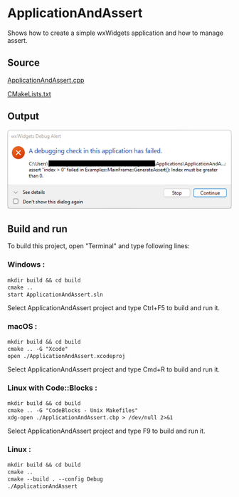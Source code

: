 # ApplicationAndAssert

Shows how to create a simple wxWidgets application and how to manage assert.

## Source

[ApplicationAndAssert.cpp](ApplicationAndAssert.cpp)

[CMakeLists.txt](CMakeLists.txt)

## Output

![output](../../../docs/Pictures/ApplicationAndAssert.png)

## Build and run

To build this project, open "Terminal" and type following lines:

### Windows :

``` shell
mkdir build && cd build
cmake .. 
start ApplicationAndAssert.sln
```

Select ApplicationAndAssert project and type Ctrl+F5 to build and run it.

### macOS :

``` shell
mkdir build && cd build
cmake .. -G "Xcode"
open ./ApplicationAndAssert.xcodeproj
```

Select ApplicationAndAssert project and type Cmd+R to build and run it.

### Linux with Code::Blocks :

``` shell
mkdir build && cd build
cmake .. -G "CodeBlocks - Unix Makefiles"
xdg-open ./ApplicationAndAssert.cbp > /dev/null 2>&1
```

Select ApplicationAndAssert project and type F9 to build and run it.

### Linux :

``` shell
mkdir build && cd build
cmake .. 
cmake --build . --config Debug
./ApplicationAndAssert
```
